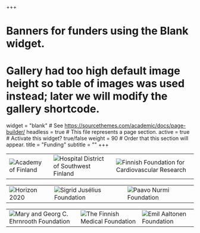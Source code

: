 +++
# Banners for funders using the Blank widget.
# Gallery had too high default image height so table of images was used instead; later we will modify the gallery shortcode.
widget = "blank"  # See https://sourcethemes.com/academic/docs/page-builder/
headless = true  # This file represents a page section.
active = true  # Activate this widget? true/false
weight = 90  # Order that this section will appear.
title = "Funding"
subtitle = ""
+++



|   |   |   |
|---|---|---|
|  ![Academy of Finland](/img/akatemia.jpg)  | ![Hospital District of Southwest Finland](/img/VSSHP.png)   |![Finnish Foundation for Cardiovascular Research](/img/sydansaatio.png)|



|   |   |   |
|---|---|---|
|![Horizon 2020](/img/horizon2020_2.jpg)       |  ![Sigrid Jusélius Foundation](/img/juselius-logo2.jpg) | ![Paavo Nurmi Foundation](/img/paavonurmi.png) |



|   |   |   |
|---|---|---|
|![Mary and Georg C. Ehrnrooth Foundation](/img/ehrnrooth2.jpg) |![The Finnish Medical Foundation](/img/laaketieteensaatio.png) |![Emil Aaltonen Foundation](/img/eas.png) |
 
